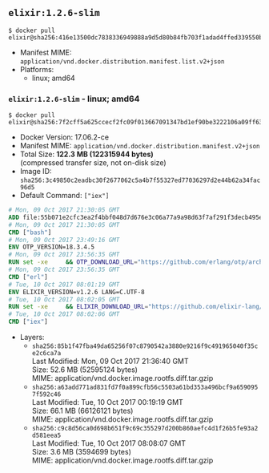 ## `elixir:1.2.6-slim`

```console
$ docker pull elixir@sha256:416e13500dc7838336949888a9d5d80b84fb703f1adad4ffed339550bb5fc6aa
```

-	Manifest MIME: `application/vnd.docker.distribution.manifest.list.v2+json`
-	Platforms:
	-	linux; amd64

### `elixir:1.2.6-slim` - linux; amd64

```console
$ docker pull elixir@sha256:7f2cff5a625ccecf2fc09f013667091347bd1ef90be3222106a09ff63a3e0b8b
```

-	Docker Version: 17.06.2-ce
-	Manifest MIME: `application/vnd.docker.distribution.manifest.v2+json`
-	Total Size: **122.3 MB (122315944 bytes)**  
	(compressed transfer size, not on-disk size)
-	Image ID: `sha256:3c49850c2eadbc30f2677062c5a4b7f55327ed77036297d2e44b62a34fac96d5`
-	Default Command: `["iex"]`

```dockerfile
# Mon, 09 Oct 2017 21:30:05 GMT
ADD file:55b071e2cfc3ea2f4bbf048d7d676e3c06a77a9a98d63f7af291f3decb495ec8 in / 
# Mon, 09 Oct 2017 21:30:05 GMT
CMD ["bash"]
# Mon, 09 Oct 2017 23:49:16 GMT
ENV OTP_VERSION=18.3.4.5
# Mon, 09 Oct 2017 23:56:35 GMT
RUN set -xe 	&& OTP_DOWNLOAD_URL="https://github.com/erlang/otp/archive/OTP-$OTP_VERSION.tar.gz" 	&& OTP_DOWNLOAD_SHA256="c51d12ad885418c22027e1b85264b4b6678f236f032e0f76f526ead984807a57" 	&& runtimeDeps=' 		libodbc1 		libssl1.0.0 		libsctp1 	' 	&& buildDeps=' 		curl 		ca-certificates 		autoconf 		dpkg-dev 		gcc 		make 		libncurses-dev 		unixodbc-dev 		libssl-dev 		libsctp-dev 	' 	&& apt-get update 	&& apt-get install -y --no-install-recommends $runtimeDeps 	&& apt-get install -y --no-install-recommends $buildDeps 	&& curl -fSL -o otp-src.tar.gz "$OTP_DOWNLOAD_URL" 	&& echo "$OTP_DOWNLOAD_SHA256 otp-src.tar.gz" | sha256sum -c - 	&& mkdir -p /usr/src/otp-src 	&& tar -xzf otp-src.tar.gz -C /usr/src/otp-src --strip-components=1 	&& rm otp-src.tar.gz 	&& cd /usr/src/otp-src 	&& ./otp_build autoconf 	&& gnuArch="$(dpkg-architecture --query DEB_BUILD_GNU_TYPE)" 	&& ./configure --build="$gnuArch" --enable-sctp 	&& make -j$(nproc) 	&& make install 	&& find /usr/local -name examples | xargs rm -rf 	&& apt-get purge -y --auto-remove $buildDeps 	&& rm -rf /usr/src/otp-src /var/lib/apt/lists/*
# Mon, 09 Oct 2017 23:56:35 GMT
CMD ["erl"]
# Tue, 10 Oct 2017 08:01:19 GMT
ENV ELIXIR_VERSION=v1.2.6 LANG=C.UTF-8
# Tue, 10 Oct 2017 08:02:05 GMT
RUN set -xe 	&& ELIXIR_DOWNLOAD_URL="https://github.com/elixir-lang/elixir/releases/download/${ELIXIR_VERSION#*@}/Precompiled.zip" 	&& ELIXIR_DOWNLOAD_SHA256="bb4324eb7c9568fa30f0f2ed3c1b86ebbd5251f7c820f1beb0e5eed5fb8a9729" 	&& buildDeps=' 		ca-certificates 		curl 		unzip 	' 	&& apt-get update 	&& apt-get install -y --no-install-recommends $buildDeps 	&& curl -fSL -o elixir-precompiled.zip $ELIXIR_DOWNLOAD_URL 	&& echo "$ELIXIR_DOWNLOAD_SHA256 elixir-precompiled.zip" | sha256sum -c - 	&& unzip -d /usr/local elixir-precompiled.zip 	&& rm elixir-precompiled.zip 	&& apt-get purge -y --auto-remove $buildDeps 	&& rm -rf /var/lib/apt/lists/*
# Tue, 10 Oct 2017 08:02:06 GMT
CMD ["iex"]
```

-	Layers:
	-	`sha256:85b1f47fba49da65256f07c8790542a3880e9216f9c491965040f35ce2c6ca7a`  
		Last Modified: Mon, 09 Oct 2017 21:36:40 GMT  
		Size: 52.6 MB (52595124 bytes)  
		MIME: application/vnd.docker.image.rootfs.diff.tar.gzip
	-	`sha256:a63add771ad831fd7f0a899cfb56c5503a61bd353a496bcf9a6590957f592c46`  
		Last Modified: Tue, 10 Oct 2017 00:19:19 GMT  
		Size: 66.1 MB (66126121 bytes)  
		MIME: application/vnd.docker.image.rootfs.diff.tar.gzip
	-	`sha256:c9c8d56ca0d698b651f9c69c355297d200b860aefc4d1f26b5fe93a2d581eea5`  
		Last Modified: Tue, 10 Oct 2017 08:08:07 GMT  
		Size: 3.6 MB (3594699 bytes)  
		MIME: application/vnd.docker.image.rootfs.diff.tar.gzip
